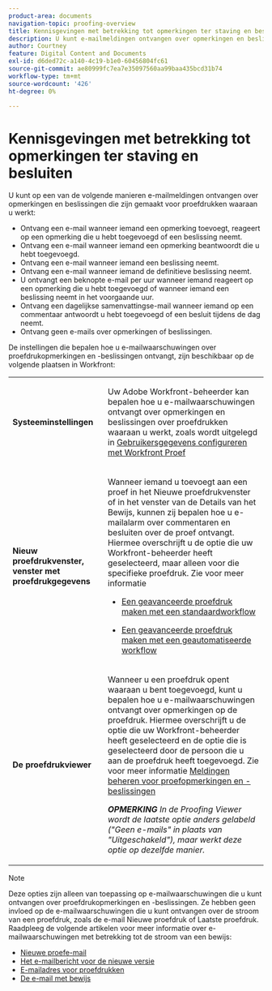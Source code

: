 ```yaml
---
product-area: documents
navigation-topic: proofing-overview
title: Kennisgevingen met betrekking tot opmerkingen ter staving en besluiten
description: U kunt e-mailmeldingen ontvangen over opmerkingen en beslissingen die zijn gemaakt op proefdrukken waaraan u werkt.
author: Courtney
feature: Digital Content and Documents
exl-id: d6ded72c-a140-4c19-b1e0-60456804fc61
source-git-commit: ae80999fc7ea7e35097560aa99baa435bcd31b74
workflow-type: tm+mt
source-wordcount: '426'
ht-degree: 0%

---
```


# Kennisgevingen met betrekking tot opmerkingen ter staving en besluiten

U kunt op een van de volgende manieren e-mailmeldingen ontvangen over opmerkingen en beslissingen die zijn gemaakt voor proefdrukken waaraan u werkt:

* Ontvang een e-mail wanneer iemand een opmerking toevoegt, reageert op een opmerking die u hebt toegevoegd of een beslissing neemt.
* Ontvang een e-mail wanneer iemand een opmerking beantwoordt die u hebt toegevoegd.
* Ontvang een e-mail wanneer iemand een beslissing neemt.
* Ontvang een e-mail wanneer iemand de definitieve beslissing neemt.
* U ontvangt een beknopte e-mail per uur wanneer iemand reageert op een opmerking die u hebt toegevoegd of wanneer iemand een beslissing neemt in het voorgaande uur.
* Ontvang een dagelijkse samenvattingse-mail wanneer iemand op een commentaar antwoordt u hebt toegevoegd of een besluit tijdens de dag neemt.
* Ontvang geen e-mails over opmerkingen of beslissingen.

De instellingen die bepalen hoe u e-mailwaarschuwingen over proefdrukopmerkingen en -beslissingen ontvangt, zijn beschikbaar op de volgende plaatsen in Workfront:

<table cellpadding="10" cellspacing="0"> 
 <tbody> 
  <tr> 
   <td role="rowheader"> <p><span class="wysiwyg-font-size-medium"><strong>Systeeminstellingen</strong></span> </p> </td> 
   <td> <p><span class="wysiwyg-font-size-medium">Uw Adobe Workfront-beheerder kan bepalen hoe u e-mailwaarschuwingen ontvangt over opmerkingen en beslissingen over proefdrukken waaraan u werkt, zoals wordt uitgelegd in <a href="../../../workfront-proof/wp-mnguserscontacts/users/configure-user-info.md" class="MCXref xref">Gebruikersgegevens configureren met Workfront Proef</a></span> </p> </td> 
  </tr> 
  <tr> 
   <td role="rowheader"> <p><span class="wysiwyg-font-size-medium"><strong>Nieuw proefdrukvenster, venster met proefdrukgegevens</strong></span> </p> </td> 
   <td> <p><span class="wysiwyg-font-size-medium">Wanneer iemand u toevoegt aan een proef in het Nieuwe proefdrukvenster of in het venster van de Details van het Bewijs, kunnen zij bepalen hoe u e-mailalarm over commentaren en besluiten over de proef ontvangt. Hiermee overschrijft u de optie die uw Workfront-beheerder heeft geselecteerd, maar alleen voor die specifieke proefdruk. Zie voor meer informatie</span> </p> 
    <ul> 
     <li> <p><a href="../../../review-and-approve-work/proofing/creating-proofs-within-workfront/configure-basic-proof-workflow.md" class="MCXref xref">Een geavanceerde proefdruk maken met een standaardworkflow</a> </p> </li> 
     <li> <p><a href="../../../review-and-approve-work/proofing/creating-proofs-within-workfront/create-automated-proof-workflow.md" class="MCXref xref">Een geavanceerde proefdruk maken met een geautomatiseerde workflow</a> </p> </li> 
    </ul> </td> 
  </tr> 
  <tr> 
   <td role="rowheader"> <p><span class="wysiwyg-font-size-medium"><strong>De proefdrukviewer</strong></span> </p> </td> 
   <td> <p><span class="wysiwyg-font-size-medium">Wanneer u een proefdruk opent waaraan u bent toegevoegd, kunt u bepalen hoe u e-mailwaarschuwingen ontvangt over opmerkingen op de proefdruk. Hiermee overschrijft u de optie die uw Workfront-beheerder heeft geselecteerd en de optie die is geselecteerd door de persoon die u aan de proefdruk heeft toegevoegd. Zie voor meer informatie <a href="../../../review-and-approve-work/proofing/reviewing-proofs-within-workfront/manage-notifications-for-proof-comments.md" class="MCXref xref">Meldingen beheren voor proefopmerkingen en -beslissingen</a></span> </p> <p><span class="wysiwyg-font-size-medium"><em><strong>OPMERKING</strong> In de Proofing Viewer wordt de laatste optie anders gelabeld ("Geen e-mails" in plaats van "Uitgeschakeld"), maar werkt deze optie op dezelfde manier.</em></span> </p> </td> 
  </tr> 
 </tbody> 
</table>

>[!NOTE]
>
>Deze opties zijn alleen van toepassing op e-mailwaarschuwingen die u kunt ontvangen over proefdrukopmerkingen en -beslissingen. Ze hebben geen invloed op de e-mailwaarschuwingen die u kunt ontvangen over de stroom van een proefdruk, zoals de e-mail Nieuwe proefdruk of Laatste proefdruk. Raadpleeg de volgende artikelen voor meer informatie over e-mailwaarschuwingen met betrekking tot de stroom van een bewijs:
>
>* [Nieuwe proefe-mail](../../../workfront-proof/wp-emailsntfctns/proof-notifications-and-reminders/new-proof-email.md)
>* [Het e-mailbericht voor de nieuwe versie](../../../workfront-proof/wp-emailsntfctns/proof-notifications-and-reminders/new-version-email.md)
>* [E-mailadres voor proefdrukken](../../../workfront-proof/wp-emailsntfctns/proof-notifications-and-reminders/late-proof-email.md)
>* [De e-mail met bewijs](../../../workfront-proof/wp-emailsntfctns/proof-notifications-and-reminders/proof-made-email.md)
